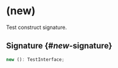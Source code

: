 # (new)

Test construct signature.

## Signature {#_new_-signature}

```typescript
new (): TestInterface;
```